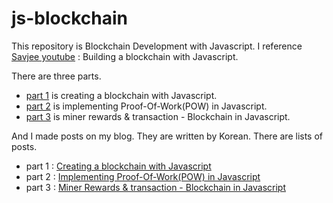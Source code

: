 # js-blockchain

  This repository is Blockchain Development  with Javascript. I reference [Savjee youtube](https://www.youtube.com/channel/UCnxrdFPXJMeHru_b4Q_vTPQ) : Building a blockchain with Javascript.

  There are three parts.

  * [part 1](https://www.youtube.com/watch?v=zVqczFZr124&list=PLzvRQMJ9HDiTqZmbtFisdXFxul5k0F-Q4) is creating a blockchain with Javascript.
  * [part 2](https://www.youtube.com/watch?v=HneatE69814&list=PLzvRQMJ9HDiTqZmbtFisdXFxul5k0F-Q4&index=2) is implementing Proof-Of-Work(POW) in Javascript.
  * [part 3](https://www.youtube.com/watch?v=fRV6cGXVQ4I&index=3&list=PLzvRQMJ9HDiTqZmbtFisdXFxul5k0F-Q4) is miner rewards & transaction - Blockchain in Javascript.

  And I made posts on my blog. They are written by Korean. There are lists of posts.

  * part 1 : [Creating a blockchain with Javascript](https://qpakzk.github.io/blog/2018/02/10/Blockchain-Building-a-blockchain-with-Javascript-Part-1/)
  * part 2 : [Implementing Proof-Of-Work(POW) in Javascript](https://qpakzk.github.io/blog/2018/02/10/Blockchain-Building-a-blockchain-with-Javascript-Part-2/)
  * part 3 : [Miner Rewards & transaction - Blockchain in Javascript](https://qpakzk.github.io/blog/2018/02/10/Blockchain-Building-a-blockchain-with-Javascript-Part-3/)
